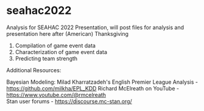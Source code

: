 # seahac2022
Analysis for SEAHAC 2022 Presentation, will post files for analysis and presentation here after (American) Thanksgiving
1. Compilation of game event data
2. Characterization of game event data
3. Predicting team strength


Additional Resources:

Bayesian Modeling: 
Milad Kharratzadeh's English Premier League Analysis - https://github.com/milkha/EPL_KDD 
Richard McElreath on YouTube - https://www.youtube.com/@rmcelreath  
Stan user forums - https://discourse.mc-stan.org/ 



